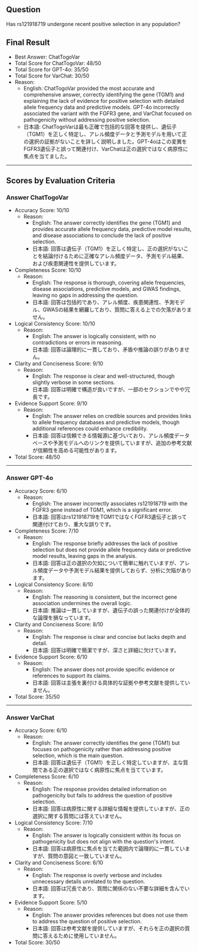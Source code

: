 ## Question

Has rs121918719 undergone recent positive selection in any population?

## Final Result

- Best Answer: ChatTogoVar
- Total Score for ChatTogoVar: 48/50
- Total Score for GPT-4o: 35/50
- Total Score for VarChat: 30/50
- Reason:
  - English: ChatTogoVar provided the most accurate and comprehensive answer, correctly identifying the gene (TGM1) and explaining the lack of evidence for positive selection with detailed allele frequency data and predictive models. GPT-4o incorrectly associated the variant with the FGFR3 gene, and VarChat focused on pathogenicity without addressing positive selection.
  - 日本語: ChatTogoVarは最も正確で包括的な回答を提供し、遺伝子（TGM1）を正しく特定し、アレル頻度データと予測モデルを用いて正の選択の証拠がないことを詳しく説明しました。GPT-4oはこの変異をFGFR3遺伝子と誤って関連付け、VarChatは正の選択ではなく病原性に焦点を当てました。

---

## Scores by Evaluation Criteria

### Answer ChatTogoVar
- Accuracy Score: 10/10
  - Reason: 
    - English: The answer correctly identifies the gene (TGM1) and provides accurate allele frequency data, predictive model results, and disease associations to conclude the lack of positive selection.
    - 日本語: 回答は遺伝子（TGM1）を正しく特定し、正の選択がないことを結論付けるために正確なアレル頻度データ、予測モデル結果、および疾患関連性を提供しています。
- Completeness Score: 10/10
  - Reason: 
    - English: The response is thorough, covering allele frequencies, disease associations, predictive models, and GWAS findings, leaving no gaps in addressing the question.
    - 日本語: 回答は包括的であり、アレル頻度、疾患関連性、予測モデル、GWASの結果を網羅しており、質問に答える上での欠落がありません。
- Logical Consistency Score: 10/10
  - Reason: 
    - English: The answer is logically consistent, with no contradictions or errors in reasoning.
    - 日本語: 回答は論理的に一貫しており、矛盾や推論の誤りがありません。
- Clarity and Conciseness Score: 9/10
  - Reason: 
    - English: The response is clear and well-structured, though slightly verbose in some sections.
    - 日本語: 回答は明確で構造が良いですが、一部のセクションでやや冗長です。
- Evidence Support Score: 9/10
  - Reason: 
    - English: The answer relies on credible sources and provides links to allele frequency databases and predictive models, though additional references could enhance credibility.
    - 日本語: 回答は信頼できる情報源に基づいており、アレル頻度データベースや予測モデルへのリンクを提供していますが、追加の参考文献が信頼性を高める可能性があります。
- Total Score: 48/50

---

### Answer GPT-4o
- Accuracy Score: 6/10
  - Reason: 
    - English: The answer incorrectly associates rs121918719 with the FGFR3 gene instead of TGM1, which is a significant error.
    - 日本語: 回答はrs121918719をTGM1ではなくFGFR3遺伝子と誤って関連付けており、重大な誤りです。
- Completeness Score: 7/10
  - Reason: 
    - English: The response briefly addresses the lack of positive selection but does not provide allele frequency data or predictive model results, leaving gaps in the analysis.
    - 日本語: 回答は正の選択の欠如について簡単に触れていますが、アレル頻度データや予測モデル結果を提供しておらず、分析に欠陥があります。
- Logical Consistency Score: 8/10
  - Reason: 
    - English: The reasoning is consistent, but the incorrect gene association undermines the overall logic.
    - 日本語: 推論は一貫していますが、遺伝子の誤った関連付けが全体的な論理を損なっています。
- Clarity and Conciseness Score: 8/10
  - Reason: 
    - English: The response is clear and concise but lacks depth and detail.
    - 日本語: 回答は明確で簡潔ですが、深さと詳細に欠けています。
- Evidence Support Score: 6/10
  - Reason: 
    - English: The answer does not provide specific evidence or references to support its claims.
    - 日本語: 回答は主張を裏付ける具体的な証拠や参考文献を提供していません。
- Total Score: 35/50

---

### Answer VarChat
- Accuracy Score: 6/10
  - Reason: 
    - English: The answer correctly identifies the gene (TGM1) but focuses on pathogenicity rather than addressing positive selection, which is the main question.
    - 日本語: 回答は遺伝子（TGM1）を正しく特定していますが、主な質問である正の選択ではなく病原性に焦点を当てています。
- Completeness Score: 6/10
  - Reason: 
    - English: The response provides detailed information on pathogenicity but fails to address the question of positive selection.
    - 日本語: 回答は病原性に関する詳細な情報を提供していますが、正の選択に関する質問には答えていません。
- Logical Consistency Score: 7/10
  - Reason: 
    - English: The answer is logically consistent within its focus on pathogenicity but does not align with the question's intent.
    - 日本語: 回答は病原性に焦点を当てた範囲内で論理的に一貫していますが、質問の意図と一致していません。
- Clarity and Conciseness Score: 6/10
  - Reason: 
    - English: The response is overly verbose and includes unnecessary details unrelated to the question.
    - 日本語: 回答は冗長であり、質問に関係のない不要な詳細を含んでいます。
- Evidence Support Score: 5/10
  - Reason: 
    - English: The answer provides references but does not use them to address the question of positive selection.
    - 日本語: 回答は参考文献を提供していますが、それらを正の選択の質問に答えるために使用していません。
- Total Score: 30/50